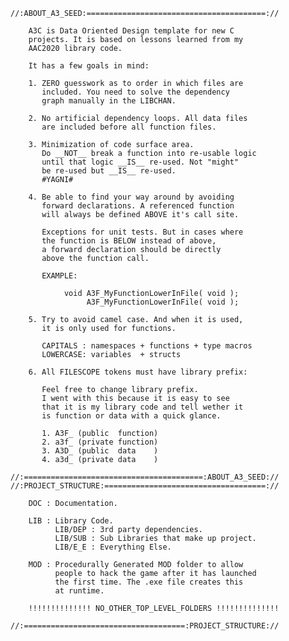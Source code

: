     //:ABOUT_A3_SEED:========================================://

        A3C is Data Oriented Design template for new C 
        projects. It is based on lessons learned from my
        AAC2020 library code. 

        It has a few goals in mind:

        1. ZERO guesswork as to order in which files are
           included. You need to solve the dependency 
           graph manually in the LIBCHAN.

        2. No artificial dependency loops. All data files
           are included before all function files.

        3. Minimization of code surface area.
           Do __NOT__ break a function into re-usable logic
           until that logic __IS__ re-used. Not "might" 
           be re-used but __IS__ re-used.
           #YAGNI#

        4. Be able to find your way around by avoiding
           forward declarations. A referenced function
           will always be defined ABOVE it's call site.

           Exceptions for unit tests. But in cases where
           the function is BELOW instead of above,
           a forward declaration should be directly
           above the function call.

           EXAMPLE:

                void A3F_MyFunctionLowerInFile( void );
                     A3F_MyFunctionLowerInFile( void );

        5. Try to avoid camel case. And when it is used,
           it is only used for functions.

           CAPITALS : namespaces + functions + type macros
           LOWERCASE: variables  + structs

        6. All FILESCOPE tokens must have library prefix:

           Feel free to change library prefix.
           I went with this because it is easy to see
           that it is my library code and tell wether it
           is function or data with a quick glance.

           1. A3F_ (public  function)
           2. a3f_ (private function)
           3. A3D_ (public  data    )
           4. a3d_ (private data    )
        
    //:========================================:ABOUT_A3_SEED://
    //:PROJECT_STRUCTURE:====================================://

        DOC : Documentation.

        LIB : Library Code.
              LIB/DEP : 3rd party dependencies.
              LIB/SUB : Sub Libraries that make up project.
              LIB/E_E : Everything Else.

        MOD : Procedurally Generated MOD folder to allow
              people to hack the game after it has launched
              the first time. The .exe file creates this
              at runtime.

        !!!!!!!!!!!!!! NO_OTHER_TOP_LEVEL_FOLDERS !!!!!!!!!!!!!!

    //:====================================:PROJECT_STRUCTURE://